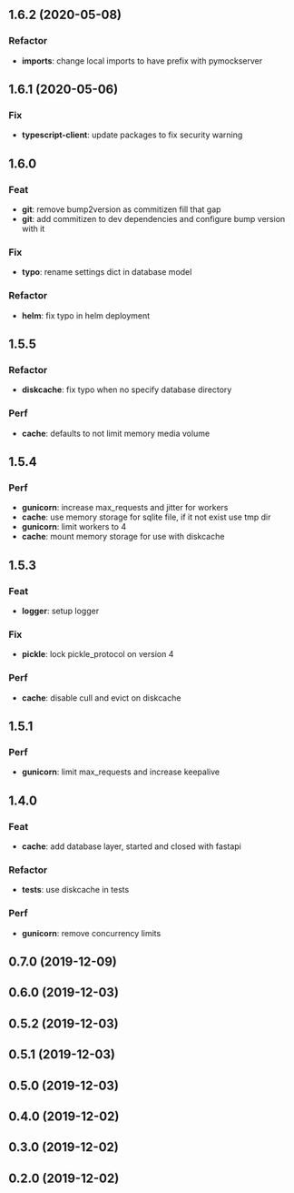 


## 1.6.2 (2020-05-08)

### Refactor

- **imports**: change local imports to have prefix with pymockserver

## 1.6.1 (2020-05-06)

### Fix

- **typescript-client**: update packages to fix security warning

## 1.6.0 

### Feat

- **git**: remove bump2version as commitizen fill that gap
- **git**: add commitizen to dev dependencies and configure bump version with it

### Fix

- **typo**: rename settings dict in database model

### Refactor

- **helm**: fix typo in helm deployment

## 1.5.5 

### Refactor

- **diskcache**: fix typo when no specify database directory

### Perf

- **cache**: defaults to not limit memory media volume

## 1.5.4 

### Perf

- **gunicorn**: increase max_requests and jitter for workers
- **cache**: use memory storage for sqlite file, if it not exist use tmp dir
- **gunicorn**: limit workers to 4
- **cache**: mount memory storage for use with diskcache

## 1.5.3 

### Feat

- **logger**: setup logger

### Fix

- **pickle**: lock pickle_protocol on version 4

### Perf

- **cache**: disable cull and evict on diskcache

## 1.5.1 

### Perf

- **gunicorn**: limit max_requests and increase keepalive

## 1.4.0 

### Feat

- **cache**: add database layer, started and closed with fastapi

### Refactor

- **tests**: use diskcache in tests

### Perf

- **gunicorn**: remove concurrency limits

## 0.7.0 (2019-12-09)

## 0.6.0 (2019-12-03)

## 0.5.2 (2019-12-03)

## 0.5.1 (2019-12-03)

## 0.5.0 (2019-12-03)

## 0.4.0 (2019-12-02)

## 0.3.0 (2019-12-02)

## 0.2.0 (2019-12-02)

